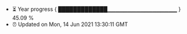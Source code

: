 - ⏳ Year progress { █████████████▁▁▁▁▁▁▁▁▁▁▁▁▁▁▁▁▁ } 45.09 %
- ⏰ Updated on Mon, 14 Jun 2021 13:30:11 GMT

